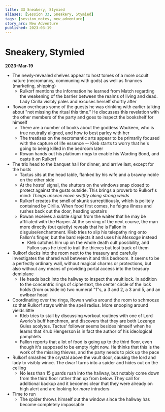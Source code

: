 ```yaml
---
title: 33 Sneakery, Stymied
aliases: [Session 33, Sneakery, Stymied]
tags: [session_notes, new_adventure]
story_arc: New Adventure
published: 2023-03-19
---
```

# Sneakery, Stymied
**2023-Mar-19**

- The newly-revealed shelves appear to host tomes of a more occult nature (necromancy, communing with gods) as well as finances (marketing, shipping)
	- Rulkorf mentions the information he learned from Match regarding the weakening of the barrier between the realms of living and dead. Lady Cirilla visibly pales and excuses herself shortly after
- Rowan overhears some of the guests he was drinking with earlier talking about "not missing the ritual this time." He discusses this revelation with the other members of the party and goes to inspect the bookshelf for himself
	- There are a number of books about the goddess Waukeen, who is true neutrally aligned, and how to best parley with her
	- The treatises on the necromantic arts appear to be primarily focused with the capture of life essence -- Kleb starts to worry that he's going to being killed in the bedroom later
	- Rowan hands out his platinum rings to enable his Warding Bond, and casts it on Rulkorf
- The trio head to the banquet hall for dinner, and arrive last, except for the hosts
	- Tactus sits at the head table, flanked by his wife and a brawny noble on the other side
	- At the hosts' signal, the shutters on the windows snap closed to protect against the gusts outside. This brings a proverb to Rulkorf's mind: *Things unseen move swiftly along strong winds*
	- Rulkorf creates the smell of skunk surreptitiously, which is politely contained by Cirilla. When food first comes, he feigns illness and rushes back out the door, heading upstairs
	- Rowan receives a subtle signal from the waiter that he may be affiliated with the Harper. At the serving of the next course, the man more directly (but quietly) reveals that he is Fallon in disguise/enchantment. Kleb tries to slip his telepathy ring onto Fallon's finger, but the bard rejects it and uses his *Message* instead
		- Kleb catches him up on the whole death cult possibility, and Fallon says he tried to trail the thieves but lost track of them
- Rulkorf ducks into the room next to the treasury and carefully investigates the shared wall between it and this bedroom. It seems to be a perfectly ordinary wall, without magical charms or protections, but also without any means of providing portal access into the treasury demiplane
	- He heads back into the hallway to inspect the vault lock. In addition to the concentric rings of ciphertext, the center circle of the lock holds (from outside in) two numeral "1"s, a 3 and 2, a 3 and 5, and an owlbear head
- Coordinating over the rings, Rowan walks around the room to schmooze so that Rulkorf stays within the spell radius. More snooping around yields little
	- Kleb tries to stall by discussing workout routines with one of Lord Avorio's buff henchmen, and discovers that they are both Lozenge Gules acolytes. Tactus' follower seems besides himself when he learns that Krub Hengerson is in fact the author of his ideological pamphlets
	- Fallon reports that a lot of food is going up to the third floor, even though it's supposed to be empty right now. He thinks that this is the work of the missing thieves, and the party needs to pick up the pace
- Rulkorf smashes the crystal above the vault door, causing the lord and lady to visibly wince. The dwarf turns into a spider and hides out on the ceiling
	- No less than 15 guards rush into the hallway, but notably come down from the third floor rather than up from below. They call for additional backup and it becomes clear that they were already on high alert and are looking for *more* intruders
- Time to run
	- The spider throws himself out the window since the hallway has become completely impassable